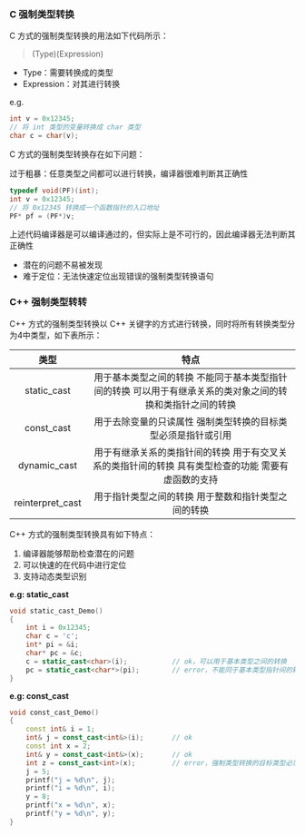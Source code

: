 ### C 强制类型转换

C 方式的强制类型转换的用法如下代码所示：

> (Type)(Expression)

- Type：需要转换成的类型
- Expression：对其进行转换

e.g.

```c
int v = 0x12345;
// 将 int 类型的变量转换成 char 类型
char c = char(v);
```

C 方式的强制类型转换存在如下问题：

过于粗暴：任意类型之间都可以进行转换，编译器很难判断其正确性

```c
typedef void(PF)(int);
int v = 0x12345;
// 将 0x12345 转换成一个函数指针的入口地址
PF* pf = (PF*)v;
```

上述代码编译器是可以编译通过的，但实际上是不可行的，因此编译器无法判断其正确性

- 潜在的问题不易被发现
- 难于定位：无法快速定位出现错误的强制类型转换语句

### C++ 强制类型转转

C++ 方式的强制类型转换以 C++ 关键字的方式进行转换，同时将所有转换类型分为4中类型，如下表所示：

|       类型       |                             特点                             |
| :--------------: | :----------------------------------------------------------: |
|   static_cast    | 用于基本类型之间的转换 不能同于基本类型指针间的转换 可以用于有继承关系的类对象之间的转换和类指针之间的转换 |
|    const_cast    | 用于去除变量的只读属性 强制类型转换的目标类型必须是指针或引用 |
|   dynamic_cast   | 用于有继承关系的类指针间的转换 用于有交叉关系的类指针间的转换 具有类型检查的功能 需要有虚函数的支持 |
| reinterpret_cast |     用于指针类型之间的转换 用于整数和指针类型之间的转换      |

C++ 方式的强制类型转换具有如下特点：

1. 编译器能够帮助检查潜在的问题
2. 可以快速的在代码中进行定位
3. 支持动态类型识别

**e.g: static_cast**

```c++
void static_cast_Demo()
{
    int i = 0x12345;
    char c = 'c';
    int* pi = &i;
    char* pc = &c;
    c = static_cast<char>(i);     		// ok，可以用于基本类型之间的转换
    pc = static_cast<char*>(pi);  		// error，不能同于基本类型指针间的转换
}
```

**e.g: const_cast**

```c++
void const_cast_Demo()
{
    const int& i = 1;
    int& j = const_cast<int&>(i); 		// ok
    const int x = 2;
    int& y = const_cast<int&>(x); 		// ok
    int z = const_cast<int>(x);       	// error，强制类型转换的目标类型必须是指针或引用
    j = 5;
    printf("j = %d\n", j);
    printf("i = %d\n", i);
    y = 8;
    printf("x = %d\n", x);
    printf("y = %d\n", y);
}
```